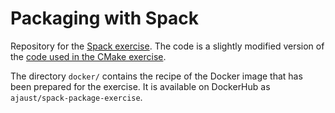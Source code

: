 # Packaging with Spack

Repository for the [Spack exercise](https://github.com/Simulation-Software-Engineering/Lecture-Material/blob/main/03_building_and_packaging/spack_exercise.md). The code is a slightly modified version of the [code used in the CMake exercise](https://github.com/Simulation-Software-Engineering/cmake-exercise).

The directory `docker/` contains the recipe of the Docker image that has been prepared for the exercise. It is available on DockerHub as `ajaust/spack-package-exercise`.
